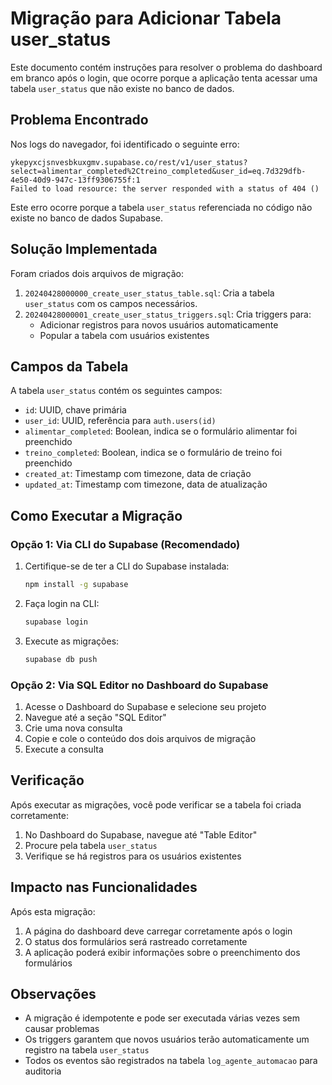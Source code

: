 # Migração para Adicionar Tabela user_status

Este documento contém instruções para resolver o problema do dashboard em branco após o login, que ocorre porque a aplicação tenta acessar uma tabela `user_status` que não existe no banco de dados.

## Problema Encontrado

Nos logs do navegador, foi identificado o seguinte erro:

```
ykepyxcjsnvesbkuxgmv.supabase.co/rest/v1/user_status?select=alimentar_completed%2Ctreino_completed&user_id=eq.7d329dfb-4e50-40d9-947c-13ff9306755f:1 
Failed to load resource: the server responded with a status of 404 ()
```

Este erro ocorre porque a tabela `user_status` referenciada no código não existe no banco de dados Supabase.

## Solução Implementada

Foram criados dois arquivos de migração:

1. `20240428000000_create_user_status_table.sql`: Cria a tabela `user_status` com os campos necessários.
2. `20240428000001_create_user_status_triggers.sql`: Cria triggers para:
   - Adicionar registros para novos usuários automaticamente
   - Popular a tabela com usuários existentes

## Campos da Tabela

A tabela `user_status` contém os seguintes campos:

- `id`: UUID, chave primária
- `user_id`: UUID, referência para `auth.users(id)`
- `alimentar_completed`: Boolean, indica se o formulário alimentar foi preenchido
- `treino_completed`: Boolean, indica se o formulário de treino foi preenchido
- `created_at`: Timestamp com timezone, data de criação
- `updated_at`: Timestamp com timezone, data de atualização

## Como Executar a Migração

### Opção 1: Via CLI do Supabase (Recomendado)

1. Certifique-se de ter a CLI do Supabase instalada:
   ```bash
   npm install -g supabase
   ```

2. Faça login na CLI:
   ```bash
   supabase login
   ```

3. Execute as migrações:
   ```bash
   supabase db push
   ```

### Opção 2: Via SQL Editor no Dashboard do Supabase

1. Acesse o Dashboard do Supabase e selecione seu projeto
2. Navegue até a seção "SQL Editor"
3. Crie uma nova consulta
4. Copie e cole o conteúdo dos dois arquivos de migração
5. Execute a consulta

## Verificação

Após executar as migrações, você pode verificar se a tabela foi criada corretamente:

1. No Dashboard do Supabase, navegue até "Table Editor"
2. Procure pela tabela `user_status`
3. Verifique se há registros para os usuários existentes

## Impacto nas Funcionalidades

Após esta migração:

1. A página do dashboard deve carregar corretamente após o login
2. O status dos formulários será rastreado corretamente
3. A aplicação poderá exibir informações sobre o preenchimento dos formulários

## Observações

- A migração é idempotente e pode ser executada várias vezes sem causar problemas
- Os triggers garantem que novos usuários terão automaticamente um registro na tabela `user_status`
- Todos os eventos são registrados na tabela `log_agente_automacao` para auditoria 